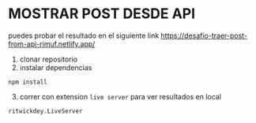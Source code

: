 # MOSTRAR POST DESDE API

puedes probar el resultado en el siguiente link
https://desafio-traer-post-from-api-rimuf.netlify.app/


1. clonar repositorio
2. instalar dependencias
```
npm install
```
3. correr con extension `live server` para ver resultados en local
```
ritwickdey.LiveServer
```